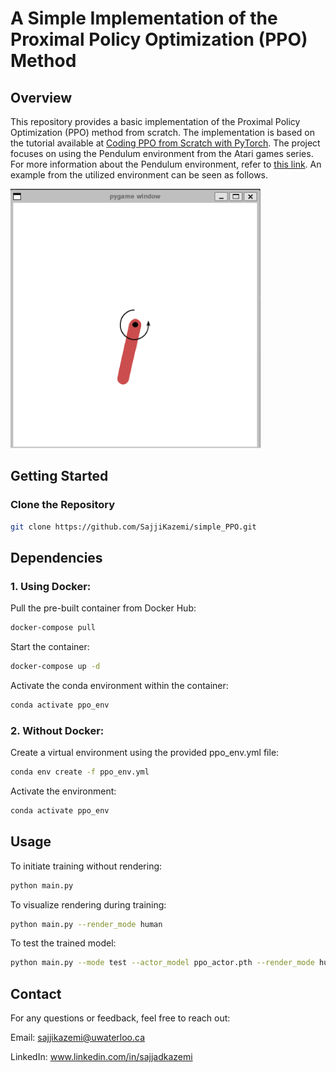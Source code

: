 # A Simple Implementation of the Proximal Policy Optimization (PPO) Method

## Overview

This repository provides a basic implementation of the Proximal Policy Optimization (PPO) method from scratch. The implementation is based on the tutorial available at [Coding PPO from Scratch with PyTorch](https://medium.com/analytics-vidhya/coding-ppo-from-scratch-with-pytorch-part-1-4-613dfc1b14c8). The project focuses on using the Pendulum environment from the Atari games series. For more information about the Pendulum environment, refer to [this link](https://www.gymlibrary.dev/environments/classic_control/pendulum/). An example from the utilized environment can be seen as follows.

<img src="env.png" alt="Screenshot" width="400">


## Getting Started

### Clone the Repository

```bash
git clone https://github.com/SajjiKazemi/simple_PPO.git
```

## Dependencies
### 1. Using Docker:
Pull the pre-built container from Docker Hub:

```bash
docker-compose pull
```
Start the container:

```bash
docker-compose up -d
```
Activate the conda environment within the container:

```bash
conda activate ppo_env
```

### 2. Without Docker:
Create a virtual environment using the provided ppo_env.yml file:

```bash
conda env create -f ppo_env.yml
```
Activate the environment:

```bash
conda activate ppo_env
```

## Usage

To initiate training without rendering:

```bash
python main.py
```
To visualize rendering during training:

```bash
python main.py --render_mode human
```
To test the trained model:

```bash
python main.py --mode test --actor_model ppo_actor.pth --render_mode human
```

## Contact
For any questions or feedback, feel free to reach out:

Email: sajjikazemi@uwaterloo.ca

LinkedIn: www.linkedin.com/in/sajjadkazemi
